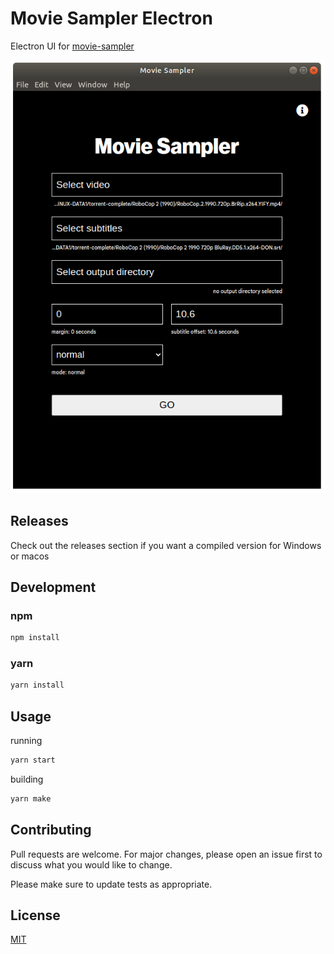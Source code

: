 # Movie Sampler Electron

Electron UI for [movie-sampler](https://github.com/luukschipperheyn/movie-sampler)

![screenshot](./assets/screenshot.png)

## Releases

Check out the releases section if you want a compiled version for Windows or macos

## Development

### npm

```bash
npm install
```

### yarn

```bash
yarn install
```

## Usage

running

```python
yarn start
```

building

```python
yarn make
```

## Contributing

Pull requests are welcome. For major changes, please open an issue first to discuss what you would like to change.

Please make sure to update tests as appropriate.

## License

[MIT](https://choosealicense.com/licenses/mit/)
